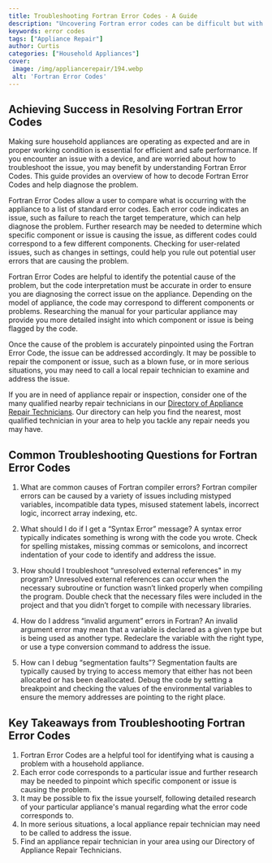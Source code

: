```yaml
---
title: Troubleshooting Fortran Error Codes - A Guide
description: "Uncovering Fortran error codes can be difficult but with this guide you can learn how to diagnose and fix the issue quickly Discover helpful tips and strategies to get your program running in no time"
keywords: error codes
tags: ["Appliance Repair"]
author: Curtis
categories: ["Household Appliances"]
cover: 
 image: /img/appliancerepair/194.webp
 alt: 'Fortran Error Codes'
---
```

## Achieving Success in Resolving Fortran Error Codes

Making sure household appliances are operating as expected and are in proper working condition is essential for efficient and safe performance. If you encounter an issue with a device, and are worried about how to troubleshoot the issue, you may benefit by understanding Fortran Error Codes. This guide provides an overview of how to decode Fortran Error Codes and help diagnose the problem.

Fortran Error Codes allow a user to compare what is occurring with the appliance to a list of standard error codes. Each error code indicates an issue, such as failure to reach the target temperature, which can help diagnose the problem. Further research may be needed to determine which specific component or issue is causing the issue, as different codes could correspond to a few different components. Checking for user-related issues, such as changes in settings, could help you rule out potential user errors that are causing the problem.

Fortran Error Codes are helpful to identify the potential cause of the problem, but the code interpretation must be accurate in order to ensure you are diagnosing the correct issue on the appliance. Depending on the model of appliance, the code may correspond to different components or problems. Researching the manual for your particular appliance may provide you more detailed insight into which component or issue is being flagged by the code.

Once the cause of the problem is accurately pinpointed using the Fortran Error Code, the issue can be addressed accordingly. It may be possible to repair the component or issue, such as a blown fuse, or in more serious situations, you may need to call a local repair technician to examine and address the issue.

If you are in need of appliance repair or inspection, consider one of the many qualified nearby repair technicians in our [Directory of Appliance Repair Technicians](./pages/appliance-repair-technicians). Our directory can help you find the nearest, most qualified technician in your area to help you tackle any repair needs you may have.

## Common Troubleshooting Questions for Fortran Error Codes

1. What are common causes of Fortran compiler errors?
Fortran compiler errors can be caused by a variety of issues including mistyped variables, incompatible data types, misused statement labels, incorrect logic, incorrect array indexing, etc.

2. What should I do if I get a “Syntax Error” message?
A syntax error typically indicates something is wrong with the code you wrote. Check for spelling mistakes, missing commas or semicolons, and incorrect indentation of your code to identify and address the issue.

3. How should I troubleshoot “unresolved external references" in my program?
Unresolved external references can occur when the necessary subroutine or function wasn’t linked properly when compiling the program. Double check that the necessary files were included in the project and that you didn’t forget to compile with necessary libraries.

4. How do I address “invalid argument” errors in Fortran?
An invalid argument error may mean that a variable is declared as a given type but is being used as another type. Redeclare the variable with the right type, or use a type conversion command to address the issue.

5. How can I debug “segmentation faults”?
Segmentation faults are typically caused by trying to access memory that either has not been allocated or has been deallocated. Debug the code by setting a breakpoint and checking the values of the environmental variables to ensure the memory addresses are pointing to the right place.

## Key Takeaways from Troubleshooting Fortran Error Codes
1. Fortran Error Codes are a helpful tool for identifying what is causing a problem with a household appliance. 
2. Each error code corresponds to a particular issue and further research may be needed to pinpoint which specific component or issue is causing the problem. 
3. It may be possible to fix the issue yourself, following detailed research of your particular appliance's manual regarding what the error code corresponds to. 
4. In more serious situations, a local appliance repair technician may need to be called to address the issue. 
5. Find an appliance repair technician in your area using our Directory of Appliance Repair Technicians.
